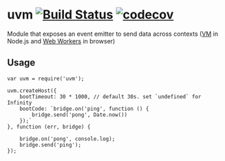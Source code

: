 # uvm [![Build Status](https://travis-ci.org/postmanlabs/uvm.svg?branch=develop)](https://travis-ci.org/postmanlabs/uvm) [![codecov](https://codecov.io/gh/postmanlabs/uvm/branch/develop/graph/badge.svg)](https://codecov.io/gh/postmanlabs/uvm)

Module that exposes an event emitter to send data across contexts ([VM](https://nodejs.org/api/vm.html) in Node.js and [Web Workers](https://www.w3.org/TR/workers/) in browser)

## Usage

```
var uvm = require('uvm');

uvm.createHost({
    bootTimeout: 30 * 1000, // default 30s. set `undefined` for Infinity
    bootCode: `bridge.on('ping', function () {
        bridge.send('pong', Date.now())
    });`
}, function (err, bridge) {

    bridge.on('pong', console.log);
    bridge.send('ping');
});
```
